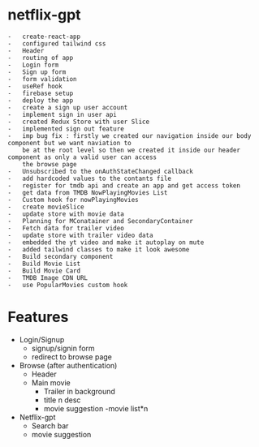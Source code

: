 # netflix-gpt

    -   create-react-app
    -   configured tailwind css
    -   Header
    -   routing of app
    -   Login form
    -   Sign up form
    -   form validation
    -   useRef hook
    -   firebase setup
    -   deploy the app
    -   create a sign up user account
    -   implement sign in user api
    -   created Redux Store with user Slice
    -   implemented sign out feature
    -   imp bug fix : firstly we created our navigation inside our body component but we want naviation to
        be at the root level so then we created it inside our header component as only a valid user can access
        the browse page
    -   Unsubscribed to the onAuthStateChanged callback
    -   add hardcoded values to the contants file
    -   register for tmdb api and create an app and get access token
    -   get data from TMDB NowPlayingMovies List
    -   Custom hook for nowPlayingMovies
    -   create movieSlice
    -   update store with movie data
    -   Planning for MConatainer and SecondaryContainer
    -   Fetch data for trailer video
    -   update store with trailer video data
    -   embedded the yt video and make it autoplay on mute
    -   added tailwind classes to make it look awesome
    -   Build secondary component
    -   Build Movie List
    -   Build Movie Card
    -   TMDB Image CDN URL
    -   use PopularMovies custom hook

# Features

- Login/Signup
  - signup/signin form
  - redirect to browse page
- Browse (after authentication)
  - Header
  - Main movie
    - Trailer in background
    - title n desc
    - movie suggestion
      -movie list\*n
- Netflix-gpt
  - Search bar
  - movie suggestion

